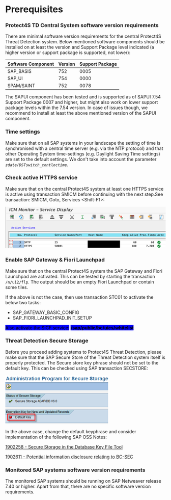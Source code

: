 # Prerequisites

### Protect4S TD Central System s**oftware version requirements**

There are minimal software version requirements for the central Protect4S Threat Detection system. Below mentioned software components should be installed on at least the version and Support Package level indicated (a higher version or support package is supported, not lower):



| Software Component | Version | Support Package |
| ------------------ | ------- | --------------- |
| SAP\_BASIS         | 752     | 0005            |
| SAP\_UI            | 754     | 0000            |
| SPAM/SAINT         | 752     | 0078            |



The SAPUI component has been tested and is supported as of SAPUI 7.54 Support Package 0007 and higher, but might also work on lower support package levels within the 7.54 version. In case of issues though, we recommend to install at least the above mentioned version of the SAPUI component.

### Time settings

Make sure that on all SAP systems in your landscape the setting of time is synchronised with a central time server (e.g. via the NTP protocol) and that other Operating System time-settings (e.g. Daylight Saving Time settings) are set to the default settings. We don't take into account the parameter _`zdate/DSTswitch_contloctime`_.

### Check active HTTPS service <a href="#check-that-http-s-service-is-active" id="check-that-http-s-service-is-active"></a>

Make sure that on the central Protect4S system at least one HTTPS service is active using transaction SMICM before continuing with the next step.See transaction: SMICM, Goto, Services \<Shift-F1>:

![SMICM HTTPS Service should be active](<../../.gitbook/assets/image (56) (1).png>)

### Enable SAP Gateway & Fiori Launchpad

Make sure that on the central Protect4S system the SAP Gateway and Fiori Launchpad are activated. This can be tested by starting the transaction `/n/ui2/flp`. The output should be an empty Fiori Launchpad or contain some tiles.

If the above is not the case, then use transaction STC01 to activate the below two tasks:

* SAP\_GATEWAY\_BASIC\_CONFIG
* SAP\_FIORI\_LAUNCHPAD\_INIT\_SETUP

<mark style="background-color:blue;">Also activate the SICF service:</mark> <mark style="background-color:blue;"></mark><mark style="background-color:blue;">**/sap/public/bc/uics/whitelist**</mark>

### Threat Detection Secure Storage

Before you proceed adding systems to Protect4S Threat Detection, please make sure that the SAP Secure Store of the Threat Detection system itself is properly protected. The Secure store key phrase should not be set to the default key. This can be checked using SAP transaction SECSTORE:

![Checking to see if the Secure Store has a default key](<../../.gitbook/assets/image (24).png>)

In the above case, change the default keyphrase and consider implementation of the following SAP OSS Notes:

[1902258 - Secure Storage in the Database Key File Tool](http://service.sap.com/sap/support/notes/1902258)

[1902611 - Potential information disclosure relating to BC-SEC](http://service.sap.com/sap/support/notes/1902611)



### Monitored SAP systems s**oftware version requirements**

The monitored SAP systems should be running on SAP Netweaver release 7.40 or higher. Apart from that, there are no specific software version requirements.
